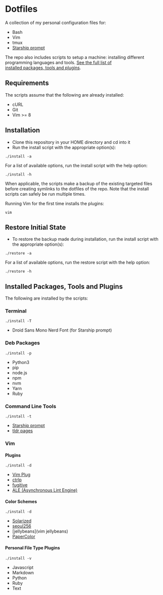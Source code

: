 # Dotfiles 

A collection of my personal configuration files for: 
- Bash 
- Vim
- tmux
- [Starship prompt](https://starship.rs/)

The repo also includes scripts to setup a machine: installing different
programming languages and tools. [See the full list of  
installed packages, tools and plugins](#installed-packages-tools-and-plugins).

## Requirements

The scripts assume that the following are already installed:
- cURL
- Git
- Vim >= 8

## Installation

- Clone this repository in your HOME directory and cd into it
- Run the install script with the appropriate option(s):
```
./install -a
```
For a list of available options, run the install script with the help option:
```
./install -h
```
When applicable, the scripts make a backup of the existing targeted files 
before creating symlinks to the dotfiles of the repo.
Note that the install scripts can safely be run multiple times.

Running Vim for the first time installs the plugins:
```
vim
```

## Restore Initial State

- To restore the backup made during installation, run the install script with 
the appropriate option(s):
```
./restore -a
```
For a list of available options, run the restore script with the help option:
```
./restore -h
```

## Installed Packages, Tools and Plugins

The following are installed by the scripts:

### Terminal
```
./install -T
```

- Droid Sans Mono Nerd Font (for Starship prompt)

### Deb Packages
```
./install -p
```

- Python3
- pip
- node.js
- npm
- nvm
- Yarn
- Ruby

### Command Line Tools
```
./install -t
```

- [Starship prompt](https://starship.rs/)
- [tldr pages](https://tldr.sh/)


### Vim

#### Plugins
```
./install -d
```

- [Vim Plug](https://github.com/junegunn/vim-plug)
- [ctrlp](https://github.com/kien/ctrlp.vim)
- [fugitive](https://github.com/tpope/vim-fugitive)
- [ALE (Asynchronous Lint Engine)](https://github.com/dense-analysis/ale)

#### Color Schemes
```
./install -d
```

- [Solarized](https://github.com/altercation/vim-colors-solarized)
- [seoul256](https://github.com/junegunn/seoul256.vim)
- [jellybeans](vim jellybeans)
- [PaperColor](https://github.com/NLKNguyen/papercolor-theme)

#### Personal File Type Plugins
```
./install -v
```

- Javascript
- Markdown
- Python
- Ruby
- Text

